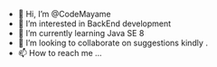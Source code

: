 - 👋 Hi, I’m @CodeMayame 
- 👀 I’m interested in BackEnd development 
- 🌱 I’m currently learning Java SE 8 
- 💞️ I’m looking to collaborate on suggestions kindly . 
- 📫 How to reach me ...

<!---
CodeMayame/CodeMayame is a ✨ special ✨ repository because its `README.md` (this file) appears on your GitHub profile.
You can click the Preview link to take a look at your changes.
--->

